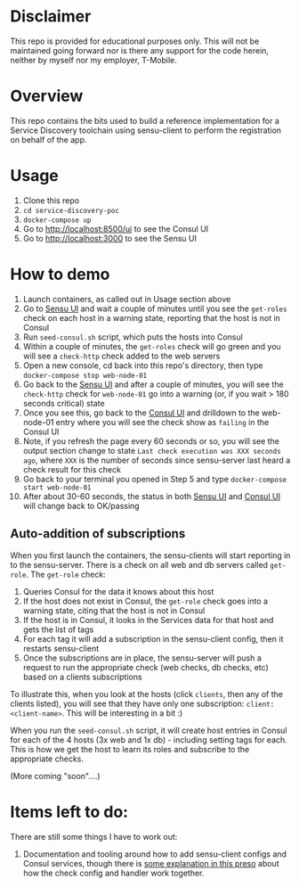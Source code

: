 # Disclaimer

This repo is provided for educational purposes only. This will not be maintained going forward nor is there any support for the code herein, neither by myself nor my employer, T-Mobile.


# Overview

This repo contains the bits used to build a reference implementation for a Service Discovery toolchain using sensu-client to perform the registration on behalf of the app. 

# Usage

1. Clone this repo
2. `cd service-discovery-poc`
3. `docker-compose up`
4. Go to [http://localhost:8500/ui]() to see the Consul UI
5. Go to [http://localhost:3000]() to see the Sensu UI

# How to demo

1. Launch containers, as called out in Usage section above
2. Go to [Sensu UI](http://localhost:3000) and wait a couple of minutes until you see the `get-roles` check on each host in a warning state, reporting that the host is not in Consul
3. Run `seed-consul.sh` script, which puts the hosts into Consul
4. Within a couple of minutes, the `get-roles` check will go green and you will see a `check-http` check added to the web servers
5. Open a new console, cd back into this repo's directory, then type `docker-compose stop web-node-01`
6. Go back to the [Sensu UI](http://localhost:3000) and after a couple of minutes, you will see the `check-http` check for `web-node-01` go into a warning (or, if you wait > 180 seconds critical) state
7. Once you see this, go back to the [Consul UI](http://localhost:8500/ui) and drilldown to the web-node-01 entry where you will see the check show as `failing` in the Consul UI
8. Note, if you refresh the page every 60 seconds or so, you will see the output section change to state `Last check execution was XXX seconds ago`, where `XXX` is the number of seconds since sensu-server last heard a check result for this check
9. Go back to your terminal you opened in Step 5 and type `docker-compose start web-node-01`
10. After about 30-60 seconds, the status in both [Sensu UI](http://localhost:3000) and [Consul UI](http://localhost:8500/ui) will change back to OK/passing


## Auto-addition of subscriptions

When you first launch the containers, the sensu-clients will start reporting in to the sensu-server. There is a check on all web and db servers called `get-role`. The `get-role` check:

1. Queries Consul for the data it knows about this host
2. If the host does not exist in Consul, the `get-role` check goes into a warning state, citing that the host is not in Consul
3. If the host is in Consul, it looks in the Services data for that host and gets the list of tags
4. For each tag it will add a subscription in the sensu-client config, then it restarts sensu-client
5. Once the subscriptions are in place, the sensu-server will push a request to run the appropriate check (web checks, db checks, etc) based on a clients subscriptions

To illustrate this, when you look at the hosts (click `clients`, then any of the clients listed), you will see that they have only one subscription: `client:<client-name>`. This will be interesting in a bit :)

When you run the `seed-consul.sh` script, it will create host entries in Consul for each of the 4 hosts (3x web and 1x db) - including setting tags for each. This is how we get the host to learn its roles and subscribe to the appropriate checks. 

(More coming "soon"....)


# Items left to do:

There are still some things I have to work out:

1. Documentation and tooling around how to add sensu-client configs and Consul services, though there is [some explanation in this preso](https://docs.google.com/presentation/d/1MrVxMbfqwDwSdQv0vh2NmzPt3gD05Mp-OyXkmjoGPAA/edit?usp=sharing) about how the check config and handler work together.


